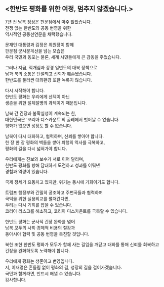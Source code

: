 ## <한반도 평화를 위한 여정, 멈추지 않겠습니다.>

7년 전 남북 정상은 판문점에서 마주 앉았습니다.  
전쟁 없는 한반도와 공동 번영을 위한  
역사적인 공동선언문을 채택했습니다.   

문재인 대통령과 김정은 위원장이 함께  
판문점 군사분계선을 넘는 모습은  
우리 국민과 동포는 물론, 세계 시민들에게 큰 감동을 주었습니다.  

그러나 지금, 적개심과 강경 일변도의 대북 정책으로   
남과 북의 소통은 단절되고 신뢰가 훼손됐습니다.   
한반도를 둘러싼 대외환경 또한 녹록지 않습니다.  

다시 시작해야 합니다.   
한반도 평화는 우리에게 선택이 아닌   
생존을 위한 절체절명의 과제이기 때문입니다.   

남북 간 긴장과 불확실성이 계속되는 한,   
대한민국은 ‘코리아 디스카운트’의 굴레에서 벗어날 수 없습니다.  
평화가 없으면 성장도 할 수 없습니다.  

남북이 다시 대화하고, 협력하며, 신뢰를 쌓아야 합니다.  
한 장 한 장 평화의 벽돌을 쌓아 퇴행의 역사를 극복하고,   
평화의 길을 다시 넓혀가야 합니다.   

우리에게는 진보와 보수가 서로 이어 달리며,  
한반도 평화를 향해 담대하게 도전하고 성과를 이뤄낸  
경험과 역량이 있습니다.  

국제 정세가 요동치고 있지만, 위기는 동시에 기회이기도 합니다.   

트럼프 행정부와 긴밀히 공조하고 주변국들과 협력하며   
국익을 위한 실용외교를 펼쳐간다면,  
우리는 다시 기회를 잡을 수 있습니다.  
코리아 리스크를 해소하고, 코리아 디스카운트를 극복할 수 있습니다.   

한반도 평화는 군사적 긴장 완화를 넘어   
남북 모두의 사회·경제적 비용의 절감과   
동아시아 협력 및 공동 번영을 촉진할 것입니다.  

북한 또한 한반도 평화가 모두가 함께 사는 길임을 깨닫고 대화를 통해 신뢰를 회복하고 긴장을 완화하도록 노력해야 합니다.   

우리에게 평화는 생존이고 번영입니다.  
저, 이재명은 흔들림 없이 평화의 길, 성장의 길을 걸어가겠습니다.  
국민과 함께라면, 반드시 해낼 수 있습니다.  
감사합니다.
